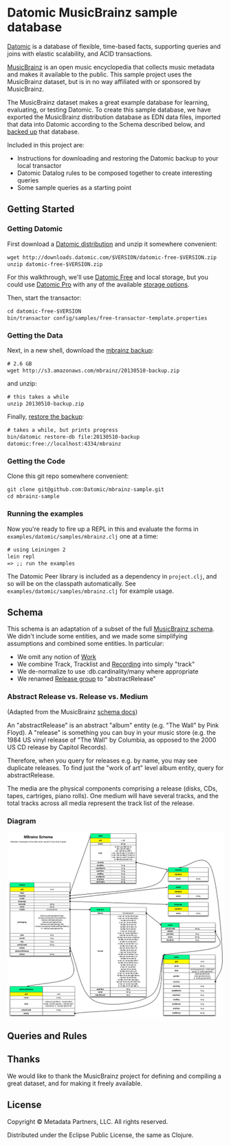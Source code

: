 # Datomic MusicBrainz sample database

[Datomic](http://datomic.com) is a database of flexible, time-based
facts, supporting queries and joins with elastic scalability, and ACID
transactions.

[MusicBrainz](http://musicbrainz.org) is an open music encyclopedia
that collects music metadata and makes it available to the public.
This sample project uses the MusicBrainz dataset, but is in no way
affiliated with or sponsored by MusicBrainz.

The MusicBrainz dataset makes a great example database for learning,
evaluating, or testing Datomic.  To create this sample database, we have
exported the MusicBrainz distribution database as EDN data files,
imported that data into Datomic according to the Schema described
below, and [backed up](http://docs.datomic.com/backup.html) that
database.

Included in this project are:

* Instructions for downloading and restoring the Datomic backup to your local transactor
* Datomic Datalog rules to be composed together to create interesting queries
* Some sample queries as a starting point

## Getting Started

### Getting Datomic

First download a
[Datomic distribution](http://www.datomic.com/get-datomic.html) and
unzip it somewhere convenient:

    wget http://downloads.datomic.com/$VERSION/datomic-free-$VERSION.zip
    unzip datomic-free-$VERSION.zip

For this walkthrough, we'll use
[Datomic Free](http://downloads.datomic.com/free.html) and local
storage, but you could use
[Datomic Pro](http://downloads.datomic.com/pro.html) with any of the
available [storage options](http://docs.datomic.com/storage.html).

Then, start the transactor:

    cd datomic-free-$VERSION
    bin/transactor config/samples/free-transactor-template.properties

### Getting the Data

Next, in a new shell, download the
[mbrainz backup](http://s3.amazonaws.com/mbrainz/20130510-backup.zip):

    # 2.6 GB
    wget http://s3.amazonaws.com/mbrainz/20130510-backup.zip

and unzip:

    # this takes a while
    unzip 20130510-backup.zip

Finally, [restore the backup](http://docs.datomic.com/backup.html):

    # takes a while, but prints progress
    bin/datomic restore-db file:20130510-backup datomic:free://localhost:4334/mbrainz

### Getting the Code

Clone this git repo somewhere convenient:

    git clone git@github.com:Datomic/mbrainz-sample.git
    cd mbrainz-sample

### Running the examples

Now you're ready to fire up a REPL in this and evaluate the forms in
`examples/datomic/samples/mbrainz.clj` one at a time:

    # using Leiningen 2
    lein repl
    => ;; run the examples

The Datomic Peer library is included as a dependency in `project.clj`,
and so will be on the classpath automatically.  See
`examples/datomic/samples/mbrainz.clj` for example usage.

## Schema

This schema is an adaptation of a subset of the full
[MusicBrainz schema](http://musicbrainz.org/doc/MusicBrainz_Database/Schema).
We didn't include some entities, and we made some simplifying
assumptions and combined some entities.  In particular:

* We omit any notion of [Work](http://musicbrainz.org/doc/Work)
* We combine Track, Tracklist and [Recording](http://musicbrainz.org/doc/Recording) into simply "track"
* We de-normalize to use :db.cardinality/many where appropriate
* We renamed [Release group](http://musicbrainz.org/doc/Release_Group) to "abstractRelease"

### Abstract Release vs. Release vs. Medium

(Adapted from the MusicBrainz [schema docs](http://musicbrainz.org/doc/MusicBrainz_Database/Schema))

An "abstractRelease" is an abstract "album" entity (e.g. "The Wall" by
Pink Floyd).  A "release" is something you can buy in your music store
(e.g. the 1984 US vinyl release of "The Wall" by Columbia, as opposed
to the 2000 US CD release by Capitol Records).

Therefore, when you query for releases e.g. by name, you may see
duplicate releases.  To find just the "work of art" level album
entity, query for abstractRelease.

The media are the physical components comprising a release (disks,
CDs, tapes, cartriges, piano rolls).  One medium will have several
tracks, and the total tracks across all media represent the track list
of the release.

### Diagram

![mbrainz schema](schema.png)

## Queries and Rules



## Thanks

We would like to thank the MusicBrainz project for defining and
compiling a great dataset, and for making it freely available.

## License

Copyright © Metadata Partners, LLC. All rights reserved.

Distributed under the Eclipse Public License, the same as Clojure.
